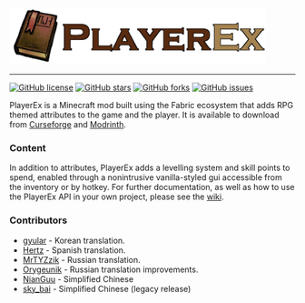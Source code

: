 <img src="img/logo.png" alt="PlayerEx" height="100" />
<hr />

[![GitHub license](https://img.shields.io/github/license/CleverNucleus/PlayerEx?style=flat-square)](https://github.com/CleverNucleus/PlayerEx/blob/master/LICENSE)
[![GitHub stars](https://img.shields.io/github/stars/CleverNucleus/PlayerEx?style=flat-square)](https://github.com/CleverNucleus/PlayerEx/stargazers)
[![GitHub forks](https://img.shields.io/github/forks/CleverNucleus/PlayerEx?style=flat-square)](https://github.com/CleverNucleus/PlayerEx/network)
[![GitHub issues](https://img.shields.io/github/issues/CleverNucleus/PlayerEx?style=flat-square)](https://github.com/CleverNucleus/PlayerEx/issues)

PlayerEx is a Minecraft mod built using the Fabric ecosystem that adds RPG themed attributes to the game and the player. It is available to download from [Curseforge](https://www.curseforge.com/minecraft/mc-mods/playerex) and [Modrinth](https://modrinth.com/mod/playerex).

### Content

In addition to attributes, PlayerEx adds a levelling system and skill points to spend, enabled through a nonintrusive vanilla-styled gui accessible from the inventory or by hotkey. For further documentation, as well as how to use the PlayerEx API in your own project, please see the [wiki](https://github.com/CleverNucleus/PlayerEx/wiki).

### Contributors
 - [gyular](https://github.com/gyular) - Korean translation.
 - [Hertz](https://github.com/elhertz) - Spanish translation.
 - [MrTYZzik](https://github.com/MrTYZzik) - Russian translation.
 - [Orygeunik](https://github.com/Orygeunik) - Russian translation improvements.
 - [NianGuu](https://github.com/NianGuu) - Simplified Chinese
 - [sky_bai](https://github.com/a1640727878) - Simplified Chinese (legacy release)